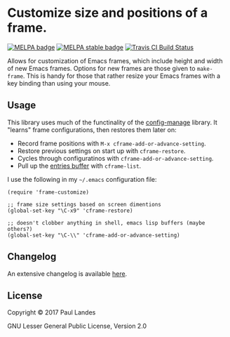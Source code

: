 # Customize size and positions of a frame.

[![MELPA badge][melpa-badge]][melpa-link]
[![MELPA stable badge][melpa-stable-badge]][melpa-stable-link]
[![Travis CI Build Status][travis-badge]][travis-link]

Allows for customization of Emacs frames, which include height and width of
new Emacs frames.  Options for new frames are those given to `make-frame`.
This is handy for those that rather resize your Emacs frames with a key binding
than using your mouse.


## Usage

This library uses much of the functinality of
the
[config-manage](https://github.com/plandes/buffer-manage/blob/master/config-manage.el) library.
It "learns" frame configurations, then restores them later on:

* Record frame positions with `M-x cframe-add-or-advance-setting`.
* Restore previous settings on start up with `cframe-restore`.
* Cycles through configuratinos with `cframe-add-or-advance-setting`.
* Pull up the [entries buffer] with `cframe-list`.

I use the following in my `~/.emacs` configuration file:
```elisp
(require 'frame-customize)

;; frame size settings based on screen dimentions
(global-set-key "\C-x9" 'cframe-restore)

;; doesn't clobber anything in shell, emacs lisp buffers (maybe others?)
(global-set-key "\C-\\" 'cframe-add-or-advance-setting)
```


## Changelog

An extensive changelog is available [here](CHANGELOG.md).


## License

Copyright © 2017 Paul Landes

GNU Lesser General Public License, Version 2.0


<!-- links -->
[entries buffer]: https://github.com/plandes/buffer-manage#entries-mode

[melpa-link]: https://melpa.org/#/frame-customize
[melpa-stable-link]: https://stable.melpa.org/#/frame-customize
[melpa-badge]: https://melpa.org/packages/frame-customize-badge.svg
[melpa-stable-badge]: https://stable.melpa.org/packages/frame-customize-badge.svg
[travis-link]: https://travis-ci.org/plandes/frame-customize
[travis-badge]: https://travis-ci.org/plandes/frame-customize.svg?branch=master
